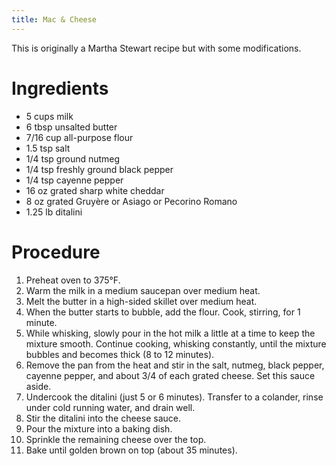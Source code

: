 ```yaml
---
title: Mac & Cheese
---
```


This is originally a Martha Stewart recipe but with some modifications.

# Ingredients

*   5 cups milk
*   6 tbsp unsalted butter
*   7/16 cup all-purpose flour
*   1.5 tsp salt
*   1/4 tsp ground nutmeg
*   1/4 tsp freshly ground black pepper
*   1/4 tsp cayenne pepper
*   16 oz grated sharp white cheddar
*   8 oz grated Gruyère or Asiago or Pecorino Romano
*   1.25 lb ditalini

# Procedure

1.  Preheat oven to 375°F.
2.  Warm the milk in a medium saucepan over medium heat.
3.  Melt the butter in a high-sided skillet over medium heat.
4.  When the butter starts to bubble, add the flour. Cook, stirring, for 1
    minute.
5.  While whisking, slowly pour in the hot milk a little at a time to keep
    the mixture smooth. Continue cooking, whisking constantly, until the mixture
    bubbles and becomes thick (8 to 12 minutes).
6.  Remove the pan from the heat and stir in the salt, nutmeg, black pepper,
    cayenne pepper, and about 3/4 of each grated cheese. Set this sauce aside.
7.  Undercook the ditalini (just 5 or 6 minutes). Transfer to a colander, rinse
    under cold running water, and drain well.
8.  Stir the ditalini into the cheese sauce.
9.  Pour the mixture into a baking dish.
10. Sprinkle the remaining cheese over the top.
11. Bake until golden brown on top (about 35 minutes).

